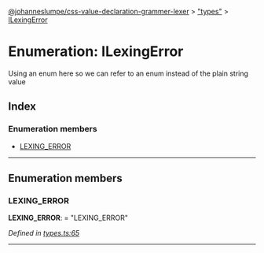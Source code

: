 [@johanneslumpe/css-value-declaration-grammer-lexer](../README.md) > ["types"](../modules/_types_.md) > [ILexingError](../enums/_types_.ilexingerror.md)

# Enumeration: ILexingError

Using an enum here so we can refer to an enum instead of the plain string value

## Index

### Enumeration members

* [LEXING_ERROR](_types_.ilexingerror.md#lexing_error)

---

## Enumeration members

<a id="lexing_error"></a>

###  LEXING_ERROR

**LEXING_ERROR**:  = "LEXING_ERROR"

*Defined in [types.ts:65](https://github.com/johanneslumpe/css-value-declaration-grammer-lexer/blob/2d14583/src/types.ts#L65)*

___

